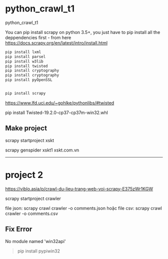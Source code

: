 # python_crawl_t1
python_crawl_t1

You can pip install scrapy on python 3.5+, you just have to pip install all the deppendencies first - from here https://docs.scrapy.org/en/latest/intro/install.html

```python
pip install lxml
pip install parsel
pip install w3lib
pip install twisted
pip install cryptography
pip install cryptography
pip install pyOpenSSL


pip install scrapy
```


https://www.lfd.uci.edu/~gohlke/pythonlibs/#twisted

pip install Twisted-19.2.0-cp37-cp37m-win32.whl

## Make project

scrapy startproject xskt


scrapy genspider xskt1 xskt.com.vn


---

# project 2

https://viblo.asia/p/crawl-du-lieu-trang-web-voi-scrapy-E375zWr1KGW

scrapy startproject crawler

file json:
scrapy crawl crawler -o comments.json
hoặc file csv:
scrapy crawl crawler -o comments.csv

## Fix Error

No module named 'win32api'
>pip install pypiwin32
